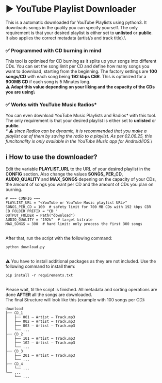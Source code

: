 # ▶️ YouTube Playlist Downloader
This is a automatic downloaded for YouTube Playlists using python3. It downloads songs in the quality you can specify yourself.
The only requirement is that your desired playlist is either set to **unlisted** or **public**.\
It also applies the correct metadata (artist/s and track title).\
### ✅ Programmed with CD burning in mind
This tool is optimised for CD burning as it splits up your songs into different CDs. You can set the song limit per CD and define how many songs you want to download, starting from the beginning. The factory settings are **100 songs/CD** with each song being **192 kbps CBR**. This is optimized for a **900MB CD** if each song is 5 Minutes long.\
**⚠️ Adapt this value depending on your liking and the capacity of the CDs you are using**\
### ✅ Works with YouTube Music Radios\*
You can even download YouTube Music Playlists and Radios\* with this tool. The only requirement is that your desired playlist is either set to **unlisted** or **public**.\
_\* ⚠️ since Radios can be dynamic, it is recommended that you make a playlist out of them by saving the radio to a playlist. As per 02.06.25, this funcitonality is only available in the YouTube Music app for Android/iOS._\
## ℹ️ How to use the downloader?
Edit the variable **PLAYLIST_URL** to the URL of your desired playlist in the **CONFIG** section. Also change the values **SONGS_PER_CD**, **AUDIO_QUALITY** and **MAX_SONGS** depening on the capacity of your CDs, the amount of songs you want per CD and the amount of CDs you plan on burning.
```
# === CONFIG ===
PLAYLIST_URL = "<YouTube or YouTube Music playlist URL>"
SONGS_PER_CD = 100  # safety limit for 700 MB CDs with 192 kbps CBR
CD_FOLDER_PREFIX = "CD_"
OUTPUT_FOLDER = Path("download")
AUDIO_QUALITY = "192k"  # target bitrate
MAX_SONGS = 300  # hard limit: only process the first 300 songs
```
\
After that, run the script with the following command:
```
python download.py
```
\
⚠️ You have to install additional packages as they are not included. Use the following command to install them:
```
pip install -r requirements.txt
```

\
Please wait, til the script is finished. All metadata and sorting operations are done **AFTER** all the songs are downloaded.\
The final Structure will look like this (example with 100 songs per CD):
```
download
├── CD_1
│   ├── 001 – Artist – Track.mp3
│   ├── 002 – Artist – Track.mp3
│   ├── 003 – Artist – Track.mp3
│   └── ...
├── CD_2
│   ├── 101 – Artist – Track.mp3
│   ├── 102 – Artist – Track.mp3
│   └── ...
├── CD_3
│   ├── 201 – Artist – Track.mp3
│   └── ...
├── CD_4
│   └── ...
└── ...
    └── ...
``` 